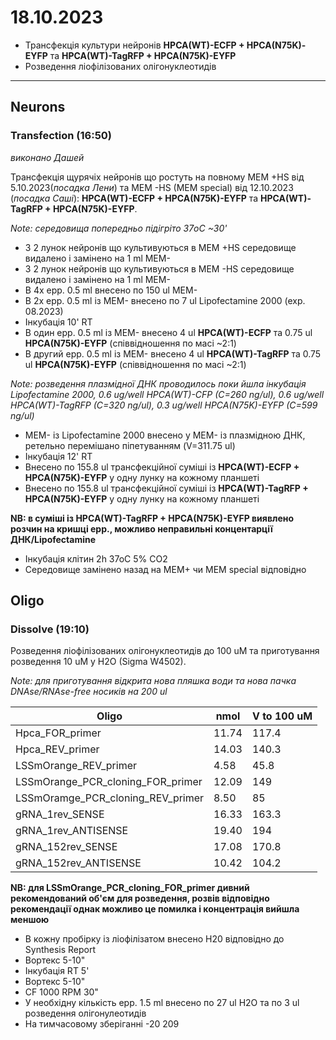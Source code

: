 18.10.2023
=========
- Трансфекція культури нейронів __HPCA(WT)-ECFP + HPCA(N75K)-EYFP__ та __HPCA(WT)-TagRFP + HPCA(N75K)-EYFP__
- Розведення ліофілізованих олігонуклеотидів

---
## Neurons
### Transfection (16:50)
_виконано Дашей_

Трансфекція щурячіх нейронів що ростуть на повному MEM +HS від 5.10.2023(_посадка Лени_) та MEM -HS (MEM special) від 12.10.2023 (_посадка Саші_): __HPCA(WT)-ECFP + HPCA(N75K)-EYFP__ та __HPCA(WT)-TagRFP + HPCA(N75K)-EYFP__.

_Note: середовища попередньо підігріто 37oC ~30'_

- З 2 лунок нейронів що культивуються в MEM +HS середовище видалено і замінено на 1 ml MEM-
- З 2 лунок нейронів що культивуються в MEM -HS середовище видалено і замінено на 1 ml MEM-
- В 4x epp. 0.5 ml внесено по 150 ul MEM-
- В 2x epp. 0.5 ml із MEM- внесено по 7 ul Lipofectamine 2000 (exp. 08.2023)
- Інкубація 10' RT
- В один epp. 0.5 ml із MEM- внесено 4 ul __HPCA(WT)-ECFP__ та 0.75 ul __HPCA(N75K)-EYFP__ (співвідношення по масі ~2:1)
- В другий epp. 0.5 ml із MEM- внесено 4 ul __HPCA(WT)-TagRFP__ та 0.75 ul __HPCA(N75K)-EYFP__ (співвідношення по масі ~2:1)

_Note: розведення плазмідної ДНК проводилось поки йшла інкубація Lipofectamine 2000, 0.6 ug/well HPCA(WT)-CFP (C=260 ng/ul), 0.6 ug/well HPCA(WT)-TagRFP (C=320 ng/ul), 0.3 ug/well HPCA(N75K)-EYFP (C=599 ng/ul)_

- MEM- із Lipofectamine 2000 внесено у MEM- із плазмідною ДНК, ретельно перемішано піпетуванням (V=311.75 ul)
- Інкубація 12' RT
- Внесено по 155.8 ul трансфекційної суміші із __HPCA(WT)-ECFP + HPCA(N75K)-EYFP__ у одну лунку на кожному планшеті
- Внесено по 155.8 ul трансфекційної суміші із __HPCA(WT)-TagRFP + HPCA(N75K)-EYFP__ у одну лунку на кожному планшеті

__NB: в суміші із HPCA(WT)-TagRFP + HPCA(N75K)-EYFP виявлено розчин на кришці epp., можливо неправильні концентарції ДНК/Lipofectamine__

- Інкубація клітин 2h 37oC 5% CO2
- Середовище замінено назад на MEM+ чи MEM special відповідно

## Oligo
### Dissolve (19:10)
Розведення ліофілізованих олігонуклеотидів до 100 uM та приготування розведення 10 uM у H2O (Sigma W4502).

_Note: для приготування відкрита нова пляшка води та нова пачка DNAse/RNAse-free носиків на 200 ul_

| Oligo                             | nmol  | V to 100 uM |
| --------------------------------- | ----- | ----------- |
| Hpca_FOR_primer                   | 11.74 | 117.4       |
| Hpca_REV_primer                   | 14.03 | 140.3       |
| LSSmOrange_REV_primer             | 4.58  | 45.8        |
| LSSmOrange_PCR_cloning_FOR_primer | 12.09 | 149         |
| LSSmOramge_PCR_cloning_REV_primer | 8.50  | 85          |
| gRNA_1rev_SENSE                   | 16.33 | 163.3       |
| gRNA_1rev_ANTISENSE               | 19.40 | 194         |
| gRNA_152rev_SENSE                 | 17.08 | 170.8       |
| gRNA_152rev_ANTISENSE             | 10.42 | 104.2       |

__NB: для LSSmOrange_PCR_cloning_FOR_primer дивний рекомендований об'єм для розведення, розвів відповідно рекомендації однак можливо це помилка і концентрація вийшла меншою__

- В кожну пробірку із ліофілізатом внесено H20 відповідно до Synthesis Report
- Вортекс 5-10"
- Інкубація RT 5'
- Вортекс 5-10"
- CF 1000 RPM 30"
- У необхідну кількість epp. 1.5 ml внесено по 27 ul H2O та по 3 ul розведення олігонулеотидів
- На тимчасовому зберіганні -20 209